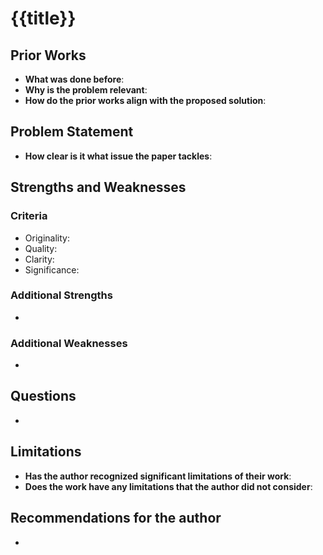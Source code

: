# {{title}}

## Prior Works

- **What was done before**: 
- **Why is the problem relevant**: 
- **How do the prior works align with the proposed solution**:

## Problem Statement

- **How clear is it what issue the paper tackles**:

## Strengths and Weaknesses

### Criteria

- Originality:
- Quality:
- Clarity:
- Significance: 

### Additional Strengths

- 

### Additional Weaknesses

- 

## Questions

- 

## Limitations

- **Has the author recognized significant limitations of their work**:
- **Does the work have any limitations that the author did not consider**:

## Recommendations for the author

- 
